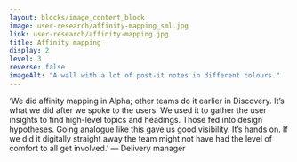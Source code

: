 ```yaml
---
layout: blocks/image_content_block
image: user-research/affinity-mapping_sml.jpg
link: user-research/affinity-mapping.jpg
title: Affinity mapping
display: 2
level: 3
reverse: false
imageAlt: "A wall with a lot of post-it notes in different colours."
---
```


‘We did affinity mapping in Alpha; other teams do it earlier in Discovery. It’s what we did after we spoke to the users. We used it to gather the user insights to find high-level topics and headings. Those fed into design hypotheses. Going analogue like this gave us good visibility. It’s hands on. If we did it digitally straight away the team might not have had the level of comfort to all get involved.’ — Delivery manager
